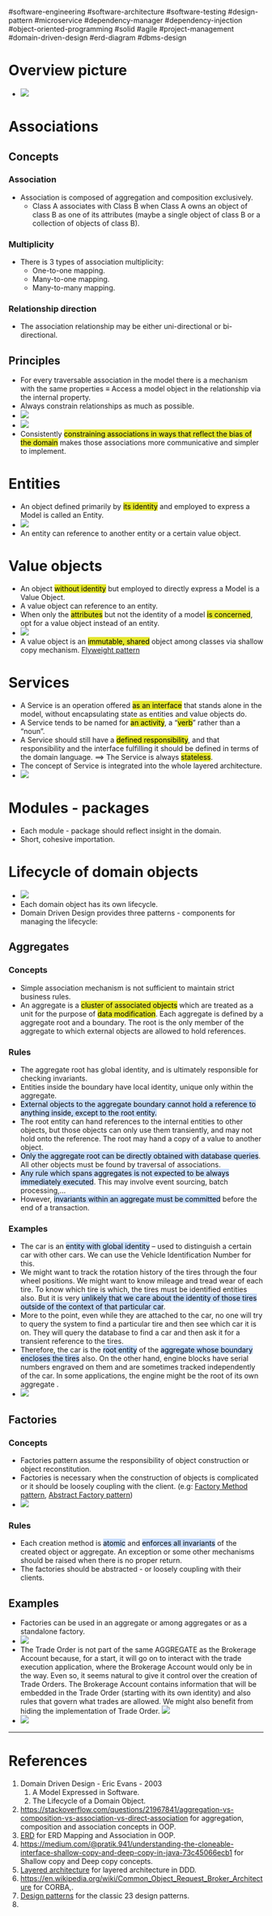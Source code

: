 #software-engineering #software-architecture #software-testing #design-pattern #microservice 
#dependency-manager #dependency-injection #object-oriented-programming #solid #agile #project-management #domain-driven-design
#erd-diagram #dbms-design 

# Overview picture
- ![](Pasted%20image%2020241117103410.png)
# Associations
## Concepts
### Association
- Association is composed of aggregation and composition exclusively.
	- Class A associates with Class B when Class A owns an object of class B as one of its attributes (maybe a single object of class B or a collection of objects of class B).
### Multiplicity
- There is 3 types of association multiplicity:
	- One-to-one mapping.
	- Many-to-one mapping.
	- Many-to-many mapping.
### Relationship direction
- The association relationship may be either uni-directional or bi-directional.
## Principles
- For every traversable association in the model there is a mechanism with the same properties $\equiv$ Access a model object in the relationship via the internal property.
- Always constrain relationships as much as possible.
- ![](Pasted%20image%2020241117124436.png)
- ![](Pasted%20image%2020241117124645.png)
- Consistently <mark style="background: #e4e62d;">constraining associations in ways that reflect the bias of the domain</mark> makes those associations more communicative and simpler to implement.
# Entities
- An object defined primarily by <mark style="background: #e4e62d;">its identity</mark>  and employed to express a Model is called an Entity.
- ![](Pasted%20image%2020241117142052.png)
- An entity can reference to another entity or a certain value object.

# Value objects
- An object <mark style="background: #e4e62d;">without identity</mark> but employed to directly express a Model is a Value Object.
- A value object can reference to an entity.
- When only the <mark style="background: #e4e62d;">attributes</mark> but not the identity of a model <mark style="background: #e4e62d;">is concerned</mark>, opt for a value object instead of an entity.
- ![](Pasted%20image%2020241117142851.png)
- A value object is an <mark style="background: #e4e62d;">immutable, shared</mark> object among classes via shallow copy mechanism. [Flyweight pattern](Flyweight%20pattern.md)
# Services
- A Service is an operation offered <mark style="background: #e4e62d;">as an interface</mark> that stands alone in the model, without encapsulating state as entities and value objects do.
- A Service tends to be named for <mark style="background: #e4e62d;">an activity</mark>, a “<mark style="background: #e4e62d;">verb</mark>” rather than a “noun”.  
- A Service should still have a <mark style="background: #e4e62d;">defined responsibility</mark>, and that responsibility and the interface fulfilling it should be defined in terms of the domain language. $\implies$ The Service is always <mark style="background: #e4e62d;">stateless</mark>.
- The concept of Service is integrated into the whole layered architecture.
- ![](Pasted%20image%2020241117144933.png)
# Modules - packages
- Each module - package should reflect insight in the domain.
- Short, cohesive importation.
# Lifecycle of domain objects
- ![](Pasted%20image%2020241117152624.png)
- Each domain object has its own lifecycle.
- Domain Driven Design provides three patterns - components for managing the lifecycle:
## Aggregates
### Concepts
- Simple association mechanism is not sufficient to maintain strict business rules.
- An aggregate is a <mark style="background: #e4e62d;">cluster of associated objects</mark> which are treated as a unit for the purpose of <mark style="background: #e4e62d;">data modification</mark>. Each aggregate is defined by a aggregate root and a boundary. The root is the only member of the aggregate to which external objects are allowed to hold references.
### Rules
- The aggregate root has global identity, and is ultimately responsible for checking invariants.
- Entities inside the boundary have local identity, unique only within the aggregate.
- <mark style="background: #ADCCFFA6;">External objects to the aggregate boundary cannot hold a reference to anything inside, except to the root entity.</mark>
- The root entity can hand references to the internal entities to other objects, but those objects can only use them transiently, and may not hold onto the reference. The root may hand a copy of a value to another object.
- <mark style="background: #ADCCFFA6;">Only the aggregate root can be directly obtained with database queries</mark>. All other objects must be found by traversal of associations.
- <mark style="background: #ADCCFFA6;">Any rule which spans aggregates is not expected to be always immediately executed</mark>. This may involve event sourcing, batch processing,...
- However, <mark style="background: #ADCCFFA6;">invariants within an aggregate must be committed</mark> before the end of a transaction.
### Examples
- The car is an <mark style="background: #ADCCFFA6;">entity with global identity</mark> – used to distinguish a certain car with other cars. We can use the Vehicle Identification Number for  this. 
- We might want to track the rotation history of the tires through the four wheel positions. We might want to know mileage and tread wear of each tire. To know which tire is which, the tires must be identified entities also. But it is very <mark style="background: #ADCCFFA6;">unlikely that we care about the identity of those tires outside of the context of that particular car</mark>. 
- More to the point, even while they are attached to the car, no one will try to query the system to find a particular tire and then see which car it is on. They will query the database to find a car and then ask it for a transient reference to the tires. 
- Therefore, the car is the <mark style="background: #ADCCFFA6;">root entity</mark> of the <mark style="background: #ADCCFFA6;">aggregate whose boundary encloses the tires</mark> also. On the other hand, engine blocks have serial numbers engraved on them and are sometimes tracked independently of the car. In some applications, the engine might be the root of its own aggregate .
- ![](Pasted%20image%2020241117160436.png)

## Factories
### Concepts
- Factories pattern assume the responsibility of object construction or object reconstitution.
- Factories is necessary when the construction of objects is complicated or it should be loosely coupling with the client. (e.g: [Factory Method pattern](Factory%20Method%20pattern.md), [Abstract Factory pattern](Abstract%20Factory%20pattern.md))
- ![](Pasted%20image%2020241117165423.png)
### Rules
- Each creation method is <mark style="background: #ADCCFFA6;">atomic</mark> and <mark style="background: #ADCCFFA6;">enforces all invariants</mark> of the created object or aggregate. An exception or some other mechanisms should be raised when there is no proper return.
- The factories should be abstracted - or loosely coupling with their clients.
## Examples
- Factories can be used in an aggregate or among aggregates or as a standalone factory.
- ![](Pasted%20image%2020241117170917.png)
- The Trade Order is not part of the same AGGREGATE as the Brokerage Account because, for a start, it will go on to interact with the trade execution application, where the Brokerage Account would only be in the way. Even so, it seems natural to give it control over the creation of Trade Orders. The Brokerage Account contains information that will be embedded in the Trade Order (starting with its own identity) and also rules that govern what trades are allowed. We might also benefit from hiding the implementation of Trade Order. ![](Pasted%20image%2020241117171146.png)
- ![](Pasted%20image%2020241117171537.png)


---
# References
1. Domain Driven Design - Eric Evans - 2003
	1. A Model Expressed in Software.
	2. The Lifecycle of a Domain Object.
2. https://stackoverflow.com/questions/21967841/aggregation-vs-composition-vs-association-vs-direct-association for aggregation, composition and association concepts in OOP.
3. [ERD](ERD.md) for ERD Mapping and Association in OOP.
4. https://medium.com/@pratik.941/understanding-the-cloneable-interface-shallow-copy-and-deep-copy-in-java-73c45066ecb1 for Shallow copy and Deep copy concepts.
5. [Layered architecture](software-engineering/software-architecture/design/domain-driven-design/Layered%20architecture.md) for layered architecture in DDD.
6. https://en.wikipedia.org/wiki/Common_Object_Request_Broker_Architecture for CORBA,.
7. [Design patterns](Design%20patterns.md) for the classic 23 design patterns.
8. 
